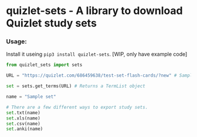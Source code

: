 # quizlet-sets - A library to download Quizlet study sets

### Usage:
Install it useing `pip3 install quizlet-sets`. [WIP, only have example code]

```py
from quizlet_sets import sets

URL = "https://quizlet.com/686459638/test-set-flash-cards/?new" # Sample study set

set = sets.get_terms(URL) # Returns a TermList object

name = "Sample set"

# There are a few different ways to export study sets.
set.txt(name)
set.xls(name)
set.csv(name)
set.anki(name)
```
